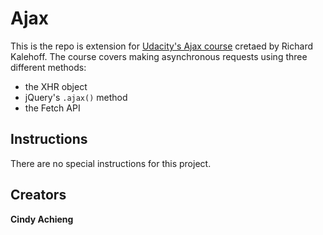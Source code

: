 # Ajax

This is the repo is extension for [Udacity's Ajax course]() cretaed by Richard Kalehoff. The course covers making asynchronous requests using three different methods:

* the XHR object
* jQuery's `.ajax()` method
* the Fetch API


## Instructions

There are no special instructions for this project.

## Creators

**Cindy Achieng**


